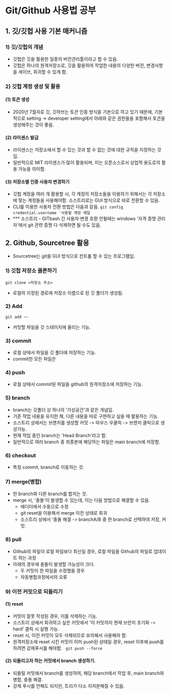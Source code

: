 # Git/Github 사용법 공부

## 1. 깃/깃헙 사용 기본 매커니즘

### 1) 깃/깃헙의 개념

- 깃헙은 깃을 활용한 일종의 버전관리툴이라고 할 수 있음.
- 깃헙은 하나의 원격저장소로, 깃을 활용하여 작업한 내용의 다양한 버전, 변경사항을 세이브, 회귀할 수 있게 함.

### 2) 깃헙 계정 생성 및 활용

#### (1) 토큰 생성

- 2020년 7월자로 깃, 깃허브는 토큰 인증 방식을 기본으로 하고 있기 때문에, 기본적으로 setting -> developer setting에서 아래와 같은 권한들을 포함해서 토큰을 생성해주는 것이 좋음.

#### (2) 라이센스 발급

- 라이센스는 저장소에서 할 수 있는 것과 할 수 없는 것에 대한 규칙을 지정하는 것임.
- 일반적으로 MIT 라이센스가 많이 활용되며, 이는 오픈소스로서 상업적 용도로의 활용 가능을 의미함.

#### (3) 저장소별 인증 사용자 변경하기

- 깃헙 계정을 여러 개 활용할 시, 각 계정의 저장소들을 이용하기 위해서는 각 저장소에 맞는 계정들을 사용해야함. 소스트리로는 GUI 방식으로 바로 전환할 수 있음.
- CLI를 이용한 사용자 전환 방법은 다음과 같음.
  `git config credential.username '사용할 계정 메일`
- \*\*\* 소스트리 - GITbash 간 사용자 변경 호환 안될때는 windows '자격 증명 관리자'에서 git 관련 증명 다 삭제하면 될 수도 있음.

## 2. Github, Sourcetree 활용

- Sourcetree는 git을 GUI 방식으로 컨트롤 할 수 있는 프로그램임.

### 1) 깃헙 저장소 클론하기

`git clone <저장소 주소>`

- 로컬의 지정된 경로에 저장소 이름으로 된 깃 폴더가 생성됨.

### 2) Add

`git add ~~`

- 커밋할 파일을 깃 스테이지에 올리는 기능.

### 3) commit

- 로컬 상에서 파일을 깃 폴더에 저장하는 기능.
- commit한 모든 파일은

### 4) push

- 로컬 상에서 commit된 파일을 github의 원격저장소에 저장하는 기능.

### 5) branch

- branch는 깃폴더 상 하나의 '가상공간'과 같은 개념임.
- 기존 작업 내용을 유지한 채, 다른 내용을 따로 구현하고 싶을 때 활용하는 기능.
- 소스트리 상에서는 브랜치를 생성할 커밋 -> 마우스 우클릭 -> 브랜치 클릭으로 생성가능.
- 현재 작업 중인 branch는 'Head Branch'라고 함.
- 일반적으로 여러 branch 중 최종본에 해당하는 파일은 main branch에 저장함.

### 6) checkout

- 특정 commit, branch로 이동하는 것.

### 7) merge(병합)

- 한 branch와 다른 branch를 합치는 것.
- merge 시, '충돌'이 발생할 수 있는데, 이는 다음 방법으로 해결할 수 있음.
  - 에디터에서 수동으로 수정
  - git reset을 이용해서 merge 이전 상태로 회귀
  - 소스트리 상에서 '충돌 해결 -> branchA/B 중 한 branch로 선택하여 저장, 커밋.

### 8) pull

- Github의 파일이 로컬 파일보다 최신일 경우, 로컬 파일을 Github의 파일로 업데이트 하는 과정
- 아래의 경우에 충돌이 발생할 가능성이 크다.
  - 두 커밋이 한 파일을 수정했을 경우
  - 자동병합과정에서의 오류

### 9) 이전 커밋으로 되돌리기

#### (1) reset

- 커밋이 잘못 작성된 경우, 이를 삭제하는 기능.
- 소스트리 상에서 회귀하고 싶은 커밋에서 '이 커밋까지 현재 브런치 초기화 -> hard' 클릭 시 실행 가능.
- reset 시, 이전 커밋이 모두 삭제되므로 유의해서 사용해야 함.
- 원격저장소에 reset 시킨 커밋이 이미 push된 상태일 경우, reset 이후에 push를 하려면 강제푸시를 해야함.
  ` git push --force`

#### (2) 되돌리고자 하는 커밋에서 branch 생성하기.

- 되돌릴 커밋에서 branch를 생성하여, 해당 branch에서 작업 후, main branch와 병합, 충돌 해결.
- 강제 푸시를 안해도 되지만, 트리가 다소 지저분해질 수 있음.
